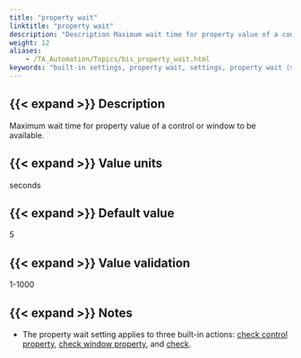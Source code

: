 ```yaml
--- 
title: "property wait"
linktitle: "property wait"
description: "Description Maximum wait time for property value of a control or window to be available. Value units seconds Default value 5 Value validation 1-1000 Notes The property wait setting applies to three ..."
weight: 12
aliases: 
    - /TA_Automation/Topics/bis_property_wait.html
keywords: "built-in settings, property wait, settings, property wait (settings), property wait, maximum wait time for property value of control to be available, maximum wait time for window value of window to be available"
---
```


## {{< expand >}} Description

Maximum wait time for property value of a control or window to be available.

## {{< expand >}} Value units

seconds

## {{< expand >}} Default value

5

## {{< expand >}} Value validation

1-1000

## {{< expand >}} Notes

-   The property wait setting applies to three built-in actions: [check control property](/automation-guide/action-based-testing-language/built-in-actions/user-interface-actions/control-element/check-control-property), [check window property](/automation-guide/action-based-testing-language/built-in-actions/user-interface-actions/window/check-window-property), and [check](/automation-guide/action-based-testing-language/built-in-actions/user-interface-actions/control-element/check).




